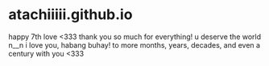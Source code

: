 # atachiiiii.github.io
happy 7th love &lt;333 thank you so much for everything! u deserve the world n__n i love you, habang buhay! to more months, years, decades, and even a century with you &lt;333

